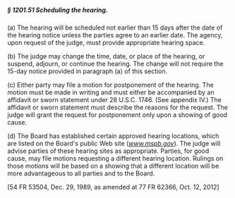 ##### § 1201.51 Scheduling the hearing. #####

(a) The hearing will be scheduled not earlier than 15 days after the date of the hearing notice unless the parties agree to an earlier date. The agency, upon request of the judge, must provide appropriate hearing space.

(b) The judge may change the time, date, or place of the hearing, or suspend, adjourn, or continue the hearing. The change will not require the 15-day notice provided in paragraph (a) of this section.

(c) Either party may file a motion for postponement of the hearing. The motion must be made in writing and must either be accompanied by an affidavit or sworn statement under 28 U.S.C. 1746. (See appendix IV.) The affidavit or sworn statement must describe the reasons for the request. The judge will grant the request for postponement only upon a showing of good cause.

(d) The Board has established certain approved hearing locations, which are listed on the Board's public Web site (*www.mspb.gov*). The judge will advise parties of these hearing sites as appropriate. Parties, for good cause, may file motions requesting a different hearing location. Rulings on those motions will be based on a showing that a different location will be more advantageous to all parties and to the Board.

[54 FR 53504, Dec. 29, 1989, as amended at 77 FR 62366, Oct. 12, 2012]